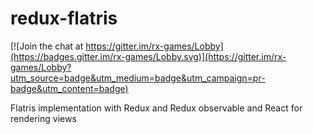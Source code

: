 # redux-flatris

[![Join the chat at https://gitter.im/rx-games/Lobby](https://badges.gitter.im/rx-games/Lobby.svg)](https://gitter.im/rx-games/Lobby?utm_source=badge&utm_medium=badge&utm_campaign=pr-badge&utm_content=badge)

Flatris implementation with Redux and  Redux observable and React for rendering views
